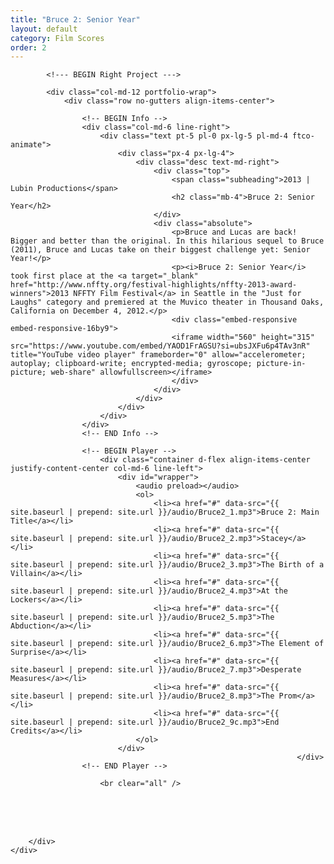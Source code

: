 ```yaml
---
title: "Bruce 2: Senior Year"
layout: default
category: Film Scores
order: 2
---
```


<section class="ftco-section ftco-no-pt ftco-no-pb">
    <div class="container px-md-0">
        <div class="row d-flex no-gutters">
            

            <!--- BEGIN Right Project --->

            <div class="col-md-12 portfolio-wrap">
                <div class="row no-gutters align-items-center">
                                                        
                    <!-- BEGIN Info -->
                    <div class="col-md-6 line-right">
                        <div class="text pt-5 pl-0 px-lg-5 pl-md-4 ftco-animate">
                            <div class="px-4 px-lg-4">
                                <div class="desc text-md-right">
                                    <div class="top">
                                        <span class="subheading">2013 | Lubin Productions</span>
                                        <h2 class="mb-4">Bruce 2: Senior Year</h2>
                                    </div>
                                    <div class="absolute">
                                        <p>Bruce and Lucas are back! Bigger and better than the original. In this hilarious sequel to Bruce (2011), Bruce and Lucas take on their biggest challenge yet: Senior Year!</p>
                                        <p><i>Bruce 2: Senior Year</i> took first place at the <a target="_blank" href="http://www.nffty.org/festival-highlights/nffty-2013-award-winners">2013 NFFTY Film Festival</a> in Seattle in the "Just for Laughs" category and premiered at the Muvico theater in Thousand Oaks, California on December 4, 2012.</p>
                                        <div class="embed-responsive embed-responsive-16by9">
                                        <iframe width="560" height="315" src="https://www.youtube.com/embed/YAOD1FrAGSU?si=ubsJXFu6p4TAv3nR" title="YouTube video player" frameborder="0" allow="accelerometer; autoplay; clipboard-write; encrypted-media; gyroscope; picture-in-picture; web-share" allowfullscreen></iframe>
                                        </div>
                                    </div>
                                </div>
                            </div>
                        </div>
                    </div>
                    <!-- END Info -->
                    
                    <!-- BEGIN Player -->
                        <div class="container d-flex align-items-center justify-content-center col-md-6 line-left">
                            <div id="wrapper">
                                <audio preload></audio>
                                <ol>
                                    <li><a href="#" data-src="{{ site.baseurl | prepend: site.url }}/audio/Bruce2_1.mp3">Bruce 2: Main Title</a></li>
                                    <li><a href="#" data-src="{{ site.baseurl | prepend: site.url }}/audio/Bruce2_2.mp3">Stacey</a></li>
                                    <li><a href="#" data-src="{{ site.baseurl | prepend: site.url }}/audio/Bruce2_3.mp3">The Birth of a Villain</a></li>
                                    <li><a href="#" data-src="{{ site.baseurl | prepend: site.url }}/audio/Bruce2_4.mp3">At the Lockers</a></li>
                                    <li><a href="#" data-src="{{ site.baseurl | prepend: site.url }}/audio/Bruce2_5.mp3">The Abduction</a></li>
                                    <li><a href="#" data-src="{{ site.baseurl | prepend: site.url }}/audio/Bruce2_6.mp3">The Element of Surprise</a></li>
                                    <li><a href="#" data-src="{{ site.baseurl | prepend: site.url }}/audio/Bruce2_7.mp3">Desperate Measures</a></li>
                                    <li><a href="#" data-src="{{ site.baseurl | prepend: site.url }}/audio/Bruce2_8.mp3">The Prom</a></li>
                                    <li><a href="#" data-src="{{ site.baseurl | prepend: site.url }}/audio/Bruce2_9c.mp3">End Credits</a></li>
                                </ol>
                            </div>
                                                                    </div>
                    <!-- END Player -->

                        <br clear="all" />
<br />
<br clear="all" />
<br />
                </div>
            </div>
            <!-- END Right Project -->
            
        </div>
    </div>
</section>
